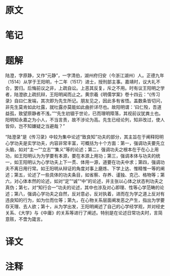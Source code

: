 # 原文

# 笔记

# 题解
陆澄，字原静，又作“元静”，一字清伯，湖州府归安（今浙江湖州）人。正德九年（1514）从学于王阳明，十二年（1517）进士，授刑部主事。嘉靖时，议大礼不合，罢归。后悔前议之非，上疏自讼。上恶其反复，斥之不用。时有议王阳明之学者，陆澄欲上疏抗辩，王阳明闻而止之。黄宗羲《明儒学案》卷十四云：“《传习录》自曰仁发端，其次即为先生所记。朋友见之，因此多有省悟。盖数条皆切问，非先生莫肯如此吐露，就吐露亦莫能如此曲折详尽也。故阳明谓：‘曰仁殁，吾道益孤，致望原静者不浅。’”“先生初锢于世论，已而理明障落，其视前议犹粪土也。阳明知永嘉之为小人，不当言责，故不涉论为高。先生已经论列，知非改过，使人皆仰，岂不知嫌疑之当避哉？”

“陆澄录”是《传习录》中较为集中论述“致良知”功夫的部分，其主旨在于阐释阳明心学功夫是实学功夫，内容非常丰富，可概括为十个方面：第一，强调功夫要先立头脑，如对“主一”“立志”“集义”等的论述；第二，强调功夫之根本在于在心上用功，如王阳明认为为学要有本源，要在本源上用功；第三，强调本体与功夫的统一，如王阳明认为心学功夫上下一贯、体用一源，道要在功夫中求；第四，强调功夫不离日用行常。如王阳明从辩证的角度对事上磨炼、下学上达、惟精惟一等的阐述；第五，论述了一些具体的功夫条目，如省察、存养、谨独、克己、格物等；第六，对心体本然的论述，如对“定”“诚”“中”的论述，并主张以心体之状态判功夫之真伪；第七，对“知行合一”功夫的论述，其中也涉及对心即理、性等心学范畴的论述；第八，强调心学功夫之自然，反对意必，反对执着，进而在为学之道上反对有违良知的行为，如为仕而仕等；第九，在心物关系层面阐发恶之产生，指出为学要存天理、去人欲；第十，从为学出发，王阳明阐述了自己的心学经学观，并对经史关系、《大学》与《中庸》的关系等进行了阐述。特别是在论述日常功夫时，言简意赅，不啻为箴言。
# 译文

# 注释